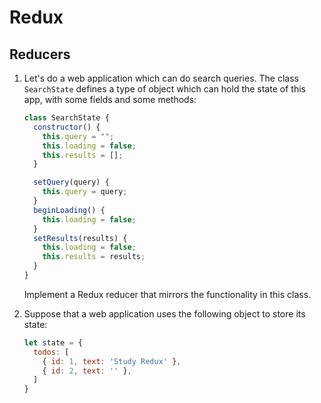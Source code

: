 
Redux
=====

Reducers
--------

1. Let's do a web application which can do search queries. The class ``SearchState``
   defines a type of object which can hold the state of this app, with some fields
   and some methods:

   ```js
   class SearchState {
     constructor() {
       this.query = "";
       this.loading = false;
       this.results = [];
     }

     setQuery(query) {
       this.query = query;
     }
     beginLoading() {
       this.loading = false;
     }
     setResults(results) {
       this.loading = false;
       this.results = results;
     }
   }
   ```

   Implement a Redux reducer that mirrors the functionality in this class.

2. Suppose that a web application uses the following object to store its state:
   
   ```js
   let state = {
     todos: [
       { id: 1, text: 'Study Redux' },
       { id: 2, text: '' },
     ]
   }
   ```